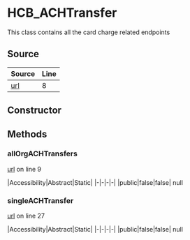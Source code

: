 # HCB_ACHTransfer

This class contains all the card charge related endpoints
## Source
|Source|Line|
|-|-|
|[url](https://github.com/devramsean0/hcb.js/blob/2cbbed2/src/api_endpoints/ACH_transfer.ts#L8)|8|
## Constructor
## Methods
### allOrgACHTransfers
[url](https://github.com/devramsean0/hcb.js/blob/2cbbed2/src/api_endpoints/ACH_transfer.ts#L9) on line 9  

|Accessibility|Abstract|Static|
|-|-|-|-|
|public|false|false|
null

### singleACHTransfer
[url](https://github.com/devramsean0/hcb.js/blob/2cbbed2/src/api_endpoints/ACH_transfer.ts#L27) on line 27  

|Accessibility|Abstract|Static|
|-|-|-|-|
|public|false|false|
null
